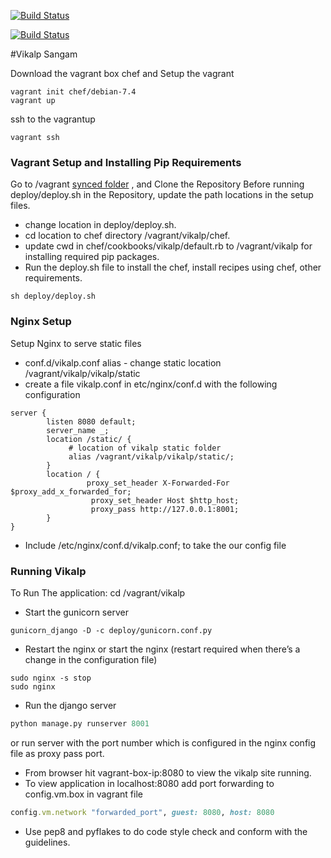[![Build Status](https://snap-ci.com/mpNEDESxQoc5jaG9GpmBiMun2sJ7xPtc4QIQXikLVqg/build_image)](https://snap-ci.com/projects/vikalpindia/vikalp/build_history)

[![Build Status](https://travis-ci.org/vikalpindia/vikalp.png?branch=master)](https://travis-ci.org/vikalpindia/vikalp)

#Vikalp Sangam

Download the vagrant box chef and Setup the vagrant 
```shell
vagrant init chef/debian-7.4
vagrant up
```
ssh to the vagrantup
```shell
vagrant ssh
```

### Vagrant Setup and Installing Pip Requirements
Go to /vagrant [synced folder](https://docs.vagrantup.com/v2/synced-folders/) , and Clone the Repository
Before running deploy/deploy.sh in the Repository, update the path locations in the setup files.

* change location in deploy/deploy.sh.
* cd location to chef directory /vagrant/vikalp/chef.
* update cwd in chef/cookbooks/vikalp/default.rb  to /vagrant/vikalp for installing required pip packages.
* Run the deploy.sh file to install the chef, install recipes using chef, other requirements.
```shell
sh deploy/deploy.sh
```

### Nginx Setup
Setup Nginx to serve static files
* conf.d/vikalp.conf alias - change static location /vagrant/vikalp/vikalp/static
* create a file vikalp.conf in etc/nginx/conf.d with the following configuration
```shell
server {
        listen 8080 default;
        server_name _;
        location /static/ {
             # location of vikalp static folder
             alias /vagrant/vikalp/vikalp/static/;
        }
        location / {
                 proxy_set_header X-Forwarded-For $proxy_add_x_forwarded_for;
                  proxy_set_header Host $http_host;
                  proxy_pass http://127.0.0.1:8001;
        }
}
 ```
* Include /etc/nginx/conf.d/vikalp.conf;  to take the our config file 

### Running Vikalp

To Run The application:
cd /vagrant/vikalp

* Start the gunicorn server 
```shell
gunicorn_django -D -c deploy/gunicorn.conf.py
```
* Restart the nginx or start the nginx (restart required when there’s a change in the configuration file)
```shell
sudo nginx -s stop
sudo nginx
```
* Run the django server 
```python 
python manage.py runserver 8001
```
or run server with the port number which is configured in the nginx config file as proxy pass port.
* From browser hit vagrant-box-ip:8080 to view the vikalp site running.
* To view application in localhost:8080 add port forwarding to config.vm.box in vagrant file
```ruby
config.vm.network "forwarded_port", guest: 8080, host: 8080
```
* Use pep8 and pyflakes to do code style check and conform with the guidelines.